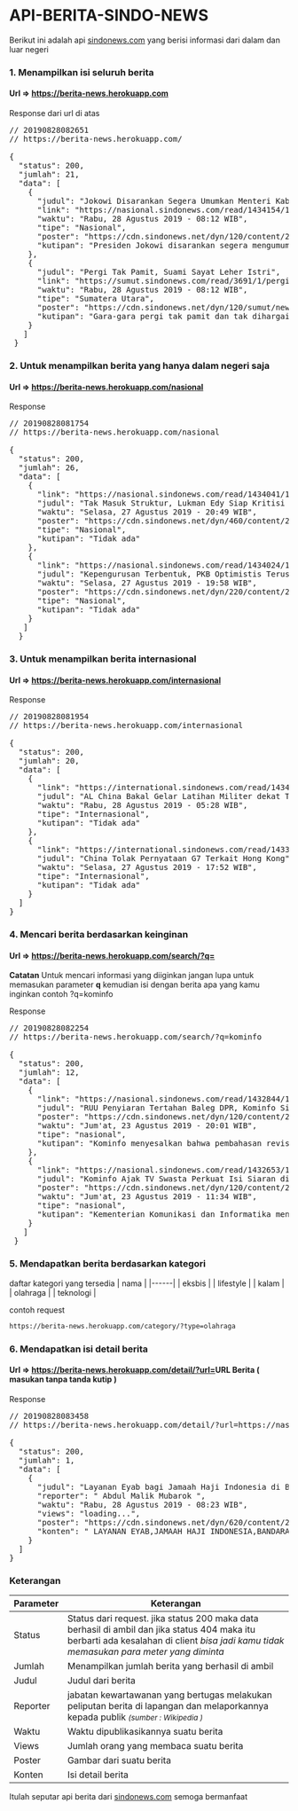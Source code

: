 # API-BERITA-SINDO-NEWS
Berikut ini adalah api <a href='http://www.sindonews.com' target='_blank'>sindonews.com</a> yang berisi informasi dari dalam dan luar negeri
### 1. Menampilkan isi seluruh berita
#### Url => https://berita-news.herokuapp.com
Response dari url di atas 
<pre>
// 20190828082651
// https://berita-news.herokuapp.com/

{
  "status": 200,
  "jumlah": 21,
  "data": [
    {
      "judul": "Jokowi Disarankan Segera Umumkan Menteri Kabinet",
      "link": "https://nasional.sindonews.com/read/1434154/12/jokowi-disarankan-segera-umumkan-menteri-kabinet-1566954754",
      "waktu": "Rabu, 28 Agustus 2019 - 08:12 WIB",
      "tipe": "Nasional",
      "poster": "https://cdn.sindonews.net/dyn/120/content/2019/08/28/12/1434154/jokowi-disarankan-segera-umumkan-menteri-kabinet-nPN-thumb.jpg",
      "kutipan": "Presiden Jokowi disarankan segera mengumumkan susunan menteri kabinet yang tengah dibentuknya untuk membantu pemerintahan di periode kedua nanti."
    },
    {
      "judul": "Pergi Tak Pamit, Suami Sayat Leher Istri",
      "link": "https://sumut.sindonews.com/read/3691/1/pergi-tak-pamit-suami-sayat-leher-istri-1566954515",
      "waktu": "Rabu, 28 Agustus 2019 - 08:12 WIB",
      "tipe": "Sumatera Utara",
      "poster": "https://cdn.sindonews.net/dyn/120/sumut/news/2019/08/28/1/3691/-pergi-tak-pamit-suami-sayat-leher-istri-ayw.jpg",
      "kutipan": "Gara-gara pergi tak pamit dan tak dihargai, Sukriadi (47), warga Jalan Sabar Jaya, Lorong Merbau, Banyuasin, Sumatera Selatam, tega menyayat leher istrinya, Lina (45)."
    }
   ]
 }
</pre>

### 2. Untuk menampilkan berita yang hanya dalam negeri saja

#### Url => https://berita-news.herokuapp.com/nasional

Response 
<pre>
// 20190828081754
// https://berita-news.herokuapp.com/nasional

{
  "status": 200,
  "jumlah": 26,
  "data": [
    {
      "link": "https://nasional.sindonews.com/read/1434041/12/tak-masuk-struktur-lukman-edy-siap-kritisi-pkb-dari-luar-1566913763",
      "judul": "Tak Masuk Struktur, Lukman Edy Siap Kritisi PKB dari Luar",
      "waktu": "Selasa, 27 Agustus 2019 - 20:49 WIB",
      "poster": "https://cdn.sindonews.net/dyn/460/content/2019/08/27/12/1434041/tak-masuk-struktur-lukman-edy-siap-kritisi-pkb-dari-luar-ttP-thumb.jpg",
      "tipe": "Nasional",
      "kutipan": "Tidak ada"
    },
    {
      "link": "https://nasional.sindonews.com/read/1434024/12/kepengurusan-terbentuk-pkb-optimistis-terus-membesar-1566909724",
      "judul": "Kepengurusan Terbentuk, PKB Optimistis Terus Membesar",
      "waktu": "Selasa, 27 Agustus 2019 - 19:58 WIB",
      "poster": "https://cdn.sindonews.net/dyn/220/content/2019/08/27/12/1434024/kepengurusan-terbentuk-pkb-optimistis-terus-membesar-2Gw-thumb.jpg",
      "tipe": "Nasional",
      "kutipan": "Tidak ada"
    }
   ]
  }
</pre>

### 3. Untuk menampilkan berita internasional

#### Url => <a href='https://berita-news.herokuapp.com/internasional' targe='_blank'>https://berita-news.herokuapp.com/internasional</a>

Response
<pre>
// 20190828081954
// https://berita-news.herokuapp.com/internasional

{
  "status": 200,
  "jumlah": 20,
  "data": [
    {
      "link": "https://international.sindonews.com/read/1434112/40/al-china-bakal-gelar-latihan-militer-dekat-taiwan-1566935813",
      "judul": "AL China Bakal Gelar Latihan Militer dekat Taiwan",
      "waktu": "Rabu, 28 Agustus 2019 - 05:28 WIB",
      "tipe": "Internasional",
      "kutipan": "Tidak ada"
    },
    {
      "link": "https://international.sindonews.com/read/1433967/40/china-tolak-pernyataan-g7-terkait-hong-kong-1566900474",
      "judul": "China Tolak Pernyataan G7 Terkait Hong Kong",
      "waktu": "Selasa, 27 Agustus 2019 - 17:52 WIB",
      "tipe": "Internasional",
      "kutipan": "Tidak ada"
    }
  ]
}
</pre>

### 4. Mencari berita berdasarkan keinginan 

 #### Url => <a href='https://berita-news.herokuapp.com/search/?q=' target='_blank'>https://berita-news.herokuapp.com/search/?q=</a>
 <blokquote><strong>Catatan</strong> Untuk mencari informasi yang diiginkan jangan lupa untuk memasukan parameter <strong>q</strong> kemudian isi dengan berita apa yang kamu inginkan contoh <strog>?q=kominfo</strong></blocquote>
 
Response
<pre>
// 20190828082254
// https://berita-news.herokuapp.com/search/?q=kominfo

{
  "status": 200,
  "jumlah": 12,
  "data": [
    {
      "link": "https://nasional.sindonews.com/read/1432844/15/ruu-penyiaran-tertahan-baleg-dpr-kominfo-siap-ambil-alih-1566565239",
      "judul": "RUU Penyiaran Tertahan Baleg DPR, Kominfo Siap Ambil Alih",
      "poster": "https://cdn.sindonews.net/dyn/120/content/2019/08/23/15/1432844/ruu-penyiaran-tertahan-baleg-dpr-kominfo-siap-ambil-alih-QLn-thumb.jpg",
      "waktu": "Jum'at, 23 Agustus 2019 - 20:01 WIB",
      "tipe": "nasional",
      "kutipan": "Kominfo menyesalkan bahwa pembahasan revisi Undang-Undang Nomor 32/2002 tentang Penyiaran (UU Penyiaran) belum bisa dikebut karena draf RUU itu masih tertahan di Baleg DPR."
    },
    {
      "link": "https://nasional.sindonews.com/read/1432653/15/kominfo-ajak-tv-swasta-perkuat-isi-siaran-di-perbatasan-1566534846",
      "judul": "Kominfo Ajak TV Swasta Perkuat Isi Siaran di Perbatasan",
      "poster": "https://cdn.sindonews.net/dyn/120/content/2019/08/23/15/1432653/kominfo-ajak-tv-swasta-perkuat-isi-siaran-di-perbatasan-VO0-thumb.jpg",
      "waktu": "Jum'at, 23 Agustus 2019 - 11:34 WIB",
      "tipe": "nasional",
      "kutipan": "Kementerian Komunikasi dan Informatika mengajak Lembaga Penyiaran Swasta (LPS) atau televisi swasta memperkuat daerah-daerah dan desa lewat siaran televisi."
    }
   ]
 }
</pre>
### 5. Mendapatkan berita berdasarkan kategori
daftar kategori yang tersedia
| nama |
|------|
| eksbis |
| lifestyle |
| kalam |
| olahraga |
| teknologi |

contoh request

```bash
https://berita-news.herokuapp.com/category/?type=olahraga
```

### 6. Mendapatkan isi detail berita
#### Url => <a href='https://berita-news.herokuapp.com/detail/?url=' target='_blank'>https://berita-news.herokuapp.com/detail/?url=<strong>URL Berita ( masukan tanpa tanda kutip )</strong></a>

Response

<pre>
// 20190828083458
// https://berita-news.herokuapp.com/detail/?url=https://nasional.sindonews.com/read/1434156/15/layanan-eyab-bagi-jamaah-haji-indonesia-di-bandara-jeddah-berakhir-hari-ini-1566955372

{
  "status": 200,
  "jumlah": 1,
  "data": [
    {
      "judul": "Layanan Eyab bagi Jamaah Haji Indonesia di Bandara Jeddah Berakhir Hari Ini",
      "reporter": " Abdul Malik Mubarok ",
      "waktu": "Rabu, 28 Agustus 2019 - 08:23 WIB",
      "views": "loading...",
      "poster": "https://cdn.sindonews.net/dyn/620/content/2019/08/28/15/1434156/layanan-eyab-bagi-jamaah-haji-indonesia-di-bandara-jeddah-berakhir-hari-ini-XES.jpg",
      "konten": " LAYANAN EYAB,JAMAAH HAJI INDONESIA,BANDARA JEDDAH - Pelayanan Eyab bagi jamaah haji Indonesia di Bandara King Abdul Aziz Jeddah akan berakhir hari ini, Rabu (28/8). Kelompok terbang (kloter) 36 Embarkasi Surabaya (SUB) menjadi yang terakhir mendapatkan fasilitas dari Pemerintah Arab Saudi tersebut.\"Kloter SUB 36 akan diberangkatkan pada pukul 22.45 Waktu Arab Saudi (WAS),\" kata Kepala Daerah Kerja (Daker) Bandara Jeddah-Madinah, Panitia Penyelenggara Ibadah Haji (PPIH) 2019, Arsyad Hidayat, Rabu (28/8/2019).Total ada 16 kloter yang mendapatkan fasilitas Eyab di Bandara King Abdul Aziz. Masing-masing kloter 4, 12, 14, 16, 18, 19, 20, 24, 26, dan 30 Embarkasi Jakarta-Bekasi (JKS); kloter 5 Jakarta-Pondok Gede (JKG); Kloter 4, 25, 32, 34, dan 36 SUB. Masing-masing kloter diterbangkan secara bertahap sejak 17 Agustus 2019. Baca Juga:Haji Jadi Alat Diplomasi Pasarkan Produk IndonesiaPhoto Booth di Lounge Eyab Jadi Buruan Jamaah Haji IndonesiaMenurut Arsyad, dari hasil pantauannya, pemulangan kloter yang menikmati fasilitas Eyab di Bandara King Abdul Aziz Jeddah, jauh lebih cepat dan lancar dibandingkan dengan yang melalui Terminal Haji. Jamaah haji juga mengapresiasi fasilitas ini karena tidak lagi menunggu di plaza terbuka yang sedikit panas. Setelah turun dari bus, jamaah langsung diarahkan masuk ke dalam lounge Eyab yang terdapat sofa-sofa empuk dan ber-AC. Mereka juga disuguhi banyak hal, ada tarian kebudayaan, hadiah, snack, dan layanan-layanan lainnya.Barang-barang khas Saudi seperti baju-baju Arab juga dijual di lounge Eyab. Karena itu, ketika masuk ruangan Eyab seperti halnya masuk ke ruangan VIP di bandara-bandara lainnya. \"Harapan mereka inisiatif atau inovasi ini akan berjalan kembali pada tahun berikutnya, bahkan mungkin jumlahnya pun akan lebih banyak dari tahun sekarang,\" katanya.Dengan berakhirnya kloter yang mendapatkan fasilitas Eyab, bukan berarti pemulangan jamaah haji Indonesia gelombang pertama dari Bandara King Abdul Aziz Jeddah telah selesai. Pemulangan jamaah haji dari bandara Jeddah baru berakhir pada 1 September 2019.\"Di saat bersamaan, pada tanggal 30 (Agustus 2019) akan ada pemulangan jamaah haji gelombang kedua melalui Bandara Princi Mohammad Bin Abdul Aziz Madinah. Jadi akan ada dua, di satu sisi kita akan menyelesaikan di Bandara King Abdul Aziz Jeddah, di sisi lain kita akan mulai pemulangan jamaah haji melalui Bandara Madinah,\" katanya. (pur) "
    }
  ]
}
</pre>

### Keterangan

| Parameter | Keterangan | 
| --------- | ---------- | 
| Status | Status dari request. jika status 200 maka data berhasil di ambil dan jika status 404 maka itu berbarti ada kesalahan di client <i>bisa jadi kamu tidak memasukan para meter yang diminta</i> |
| Jumlah | Menampilkan jumlah berita yang berhasil di ambil |
| Judul | Judul dari berita |
| Reporter | jabatan kewartawanan yang bertugas melakukan peliputan berita di lapangan dan melaporkannya kepada publik <small> <i>(sumber : Wikipedia )</i> </small> |
| Waktu | Waktu dipublikasikannya suatu berita |
| Views | Jumlah orang yang membaca suatu berita |
| Poster | Gambar dari suatu berita |
| Konten | Isi detail berita |


Itulah seputar api berita dari <a href='https://www.sindonews.com'>sindonews.com</a> semoga bermanfaat
